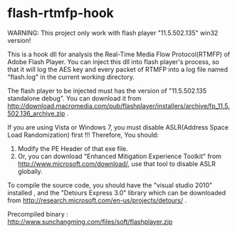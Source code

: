 flash-rtmfp-hook
================
WARNING: This project only work with flash player "11.5.502.135" win32 version!

This is a hook dll for analysis the Real-Time Media Flow Protocol(RTMFP) of Adobe Flash Player. You can inject this dll into flash player's process, so that it will log the AES key and every packet of RTMFP into a log file named "flash.log" in the current working directory. 

The flash player to be injected must has the version of "11.5.502.135 standalone debug". You can download it from http://download.macromedia.com/pub/flashplayer/installers/archive/fp_11.5.502.136_archive.zip . 


If you are using Vista or Windows 7, you must disable ASLR(Address Space Load Randomization) first !!!
Therefore, You should:
1. Modify the PE Header of that exe file.
2. Or, you can download "Enhanced Mitigation Experience Toolkit" from http://www.microsoft.com/download/, use that tool to disable ASLR globally.

To compile the source code, you should have the "visual studio 2010" installed , and the "Detours Express 3.0" library which can be downloaded from http://research.microsoft.com/en-us/projects/detours/ .

Precompiled binary : http://www.sunchangming.com/files/soft/flashplayer.zip 


